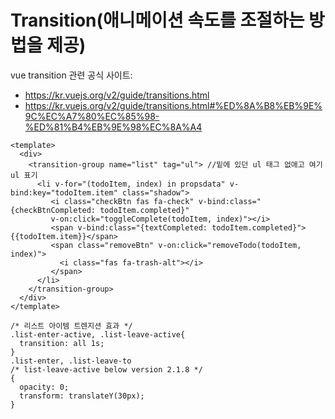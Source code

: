 # Transition(애니메이션 속도를 조절하는 방법을 제공)

vue transition 관련 공식 사이트: 
- https://kr.vuejs.org/v2/guide/transitions.html
- https://kr.vuejs.org/v2/guide/transitions.html#%ED%8A%B8%EB%9E%9C%EC%A7%80%EC%85%98-%ED%81%B4%EB%9E%98%EC%8A%A4

```
<template>
  <div>
    <transition-group name="list" tag="ul"> //밑에 있던 ul 태그 없애고 여기 ul 표기
      <li v-for="(todoItem, index) in propsdata" v-bind:key="todoItem.item" class="shadow">
         <i class="checkBtn fas fa-check" v-bind:class="{checkBtnCompleted: todoItem.completed}" 
         v-on:click="toggleComplete(todoItem, index)"></i>
         <span v-bind:class="{textCompleted: todoItem.completed}">{{todoItem.item}}</span>
         <span class="removeBtn" v-on:click="removeTodo(todoItem, index)">
           <i class="fas fa-trash-alt"></i>
         </span>
      </li>
    </transition-group>
  </div>
</template>
```

```
/* 리스트 아이템 트렌지션 효과 */
.list-enter-active, .list-leave-active{
  transition: all 1s;
}
.list-enter, .list-leave-to 
/* list-leave-active below version 2.1.8 */
{
  opacity: 0;
  transform: translateY(30px);
}
```
